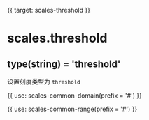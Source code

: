 {{ target: scales-threshold }}

# scales.threshold

## type(string) = 'threshold'

设置刻度类型为 `threshold`

{{ use: scales-common-domain(prefix = '#') }}

{{ use: scales-common-range(prefix = '#') }}
